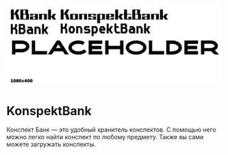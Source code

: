 ![screenshot](https://github.com/Central-IntelligenceAgency/KonspektBank/blob/master/imgs/PlaceHolder.png)
# KonspektBank
Конспект Банк — это удобный хранитель конспектов. С помощью него можно легко найти конспект по любому предмету. Также вы сами можете загружать конспекты.<br>
